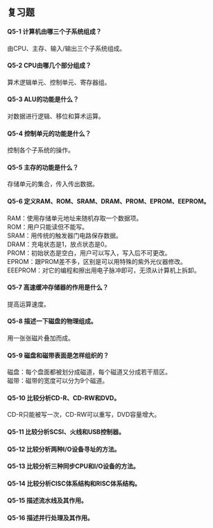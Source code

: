 ## 复习题   
#### Q5-1 计算机由哪三个子系统组成？  
由CPU、主存、输入/输出三个子系统组成。   

#### Q5-2 CPU由哪几个部分组成？
算术逻辑单元、控制单元、寄存器组。

#### Q5-3 ALU的功能是什么？
对数据进行逻辑、移位和算术运算。

#### Q5-4 控制单元的功能是什么？
控制各个子系统的操作。

#### Q5-5 主存的功能是什么？
存储单元的集合，传入传出数据。

#### Q5-6 定义RAM、ROM、SRAM、DRAM、PROM、EPROM、EEPROM。
RAM：使用存储单元地址来随机存取一个数据项。    
ROM：用户只能读但不能写。    
SRAM：用传统的触发器门电路保存数据。    
DRAM：充电状态是1，放点状态是0。    
PROM：初始状态是空白，用户可以写入，写入后不可更改。    
EPROM：跟PROM差不多，区别是可以用特殊的紫外光仪器修改。    
EEEPROM：对它的编程和擦出用电子脉冲即可，无须从计算机上拆卸。

#### Q5-7 高速缓冲存储器的作用是什么？
提高运算速度。

#### Q5-8 描述一下磁盘的物理组成。
用一张张磁片叠加而成。

#### Q5-9 磁盘和磁带表面是怎样组织的？
磁盘：每个盘面都被划分成磁道，每个磁道又分成若干扇区。   
磁带：磁带的宽度可以分为9个磁道。

#### Q5-10 比较分析CD-R、CD-RW和DVD。
CD-R只能被写一次，CD-RW可以重写，DVD容量增大。

#### Q5-11 比较分析SCSI、火线和USB控制器。


#### Q5-12 比较分析两种I/O设备寻址的方法。


#### Q5-13 比较分析三种同步CPU和I/O设备的方法。


#### Q5-14 比较分析CISC体系结构和RISC体系结构。


#### Q5-15 描述流水线及其作用。


#### Q5-16 描述并行处理及其作用。

